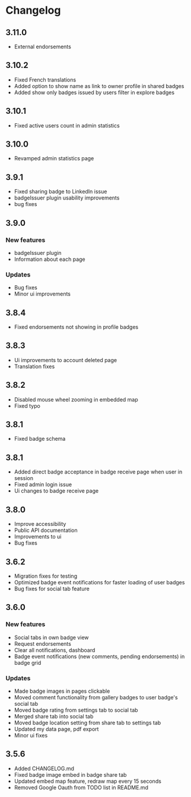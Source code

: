 # Changelog
## 3.11.0
- External endorsements

## 3.10.2
- Fixed French translations
- Added option to show name as link to owner profile in shared badges
- Added show only badges issued by users filter in explore badges

## 3.10.1
- Fixed active users count in admin statistics

## 3.10.0
- Revamped admin statistics page

## 3.9.1
- Fixed sharing badge to LinkedIn issue
- badgeIssuer plugin usability improvements
- bug fixes

## 3.9.0

### New features
- badgeIssuer plugin
- Information about each page

### Updates
- Bug fixes
- Minor ui improvements

## 3.8.4
 -  Fixed endorsements not showing in profile badges

## 3.8.3
 - Ui improvements to account deleted page
 - Translation fixes

## 3.8.2
 - Disabled mouse wheel zooming in embedded map
 - Fixed typo

## 3.8.1
 - Fixed badge schema

## 3.8.1
 - Added direct badge acceptance in badge receive page when user in session
 - Fixed admin login issue
 - Ui changes to badge receive page

## 3.8.0
 - Improve accessibility
 - Public API documentation
 - Improvements to ui
 - Bug fixes

## 3.6.2
 - Migration fixes for testing
 - Optimized badge event notifications for faster loading of user badges
 - Bug fixes for social tab feature

## 3.6.0

### New features
 - Social tabs in own badge view
 - Request endorsements
 - Clear all notifications, dashboard
 - Badge event notifications (new comments, pending endorsements) in badge grid

###  Updates

- Made badge images in pages clickable
- Moved comment functionality from gallery badges to user badge's social tab
- Moved badge rating from settings tab to social tab
- Merged share tab into social tab
- Moved badge location setting from share tab to settings tab
- Updated my data page, pdf export
- Minor ui fixes


## 3.5.6

- Added CHANGELOG.md
- Fixed badge image embed in badge share tab
- Updated embed map feature, redraw map every 15 seconds
- Removed Google Oauth from TODO list in README.md
